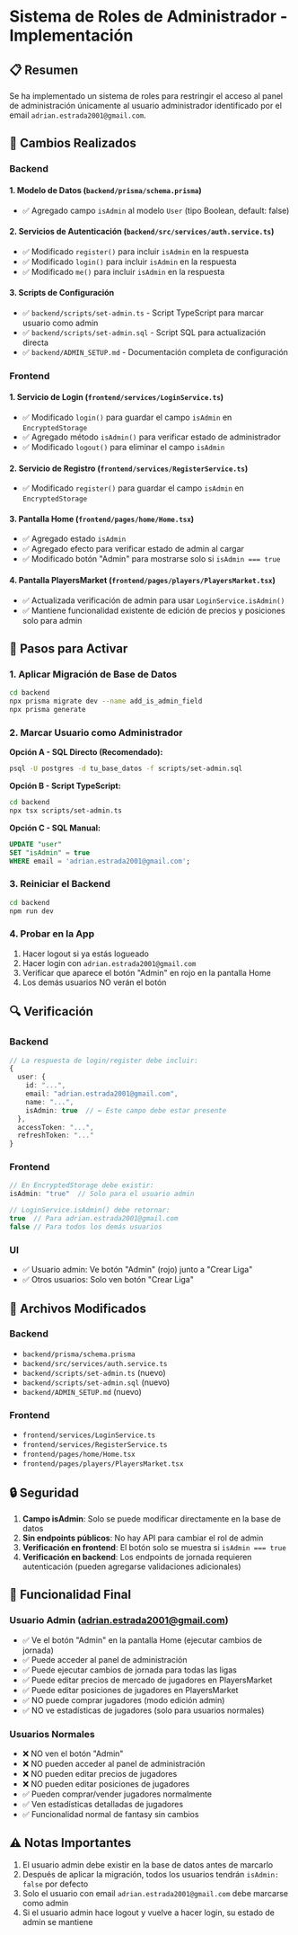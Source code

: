 # Sistema de Roles de Administrador - Implementación

## 📋 Resumen

Se ha implementado un sistema de roles para restringir el acceso al panel de administración únicamente al usuario administrador identificado por el email `adrian.estrada2001@gmail.com`.

## 🔄 Cambios Realizados

### Backend

#### 1. Modelo de Datos (`backend/prisma/schema.prisma`)
- ✅ Agregado campo `isAdmin` al modelo `User` (tipo Boolean, default: false)

#### 2. Servicios de Autenticación (`backend/src/services/auth.service.ts`)
- ✅ Modificado `register()` para incluir `isAdmin` en la respuesta
- ✅ Modificado `login()` para incluir `isAdmin` en la respuesta
- ✅ Modificado `me()` para incluir `isAdmin` en la respuesta

#### 3. Scripts de Configuración
- ✅ `backend/scripts/set-admin.ts` - Script TypeScript para marcar usuario como admin
- ✅ `backend/scripts/set-admin.sql` - Script SQL para actualización directa
- ✅ `backend/ADMIN_SETUP.md` - Documentación completa de configuración

### Frontend

#### 1. Servicio de Login (`frontend/services/LoginService.ts`)
- ✅ Modificado `login()` para guardar el campo `isAdmin` en `EncryptedStorage`
- ✅ Agregado método `isAdmin()` para verificar estado de administrador
- ✅ Modificado `logout()` para eliminar el campo `isAdmin`

#### 2. Servicio de Registro (`frontend/services/RegisterService.ts`)
- ✅ Modificado `register()` para guardar el campo `isAdmin` en `EncryptedStorage`

#### 3. Pantalla Home (`frontend/pages/home/Home.tsx`)
- ✅ Agregado estado `isAdmin` 
- ✅ Agregado efecto para verificar estado de admin al cargar
- ✅ Modificado botón "Admin" para mostrarse solo si `isAdmin === true`

#### 4. Pantalla PlayersMarket (`frontend/pages/players/PlayersMarket.tsx`)
- ✅ Actualizada verificación de admin para usar `LoginService.isAdmin()`
- ✅ Mantiene funcionalidad existente de edición de precios y posiciones solo para admin

## 🚀 Pasos para Activar

### 1. Aplicar Migración de Base de Datos

```bash
cd backend
npx prisma migrate dev --name add_is_admin_field
npx prisma generate
```

### 2. Marcar Usuario como Administrador

**Opción A - SQL Directo (Recomendado):**
```bash
psql -U postgres -d tu_base_datos -f scripts/set-admin.sql
```

**Opción B - Script TypeScript:**
```bash
cd backend
npx tsx scripts/set-admin.ts
```

**Opción C - SQL Manual:**
```sql
UPDATE "user"
SET "isAdmin" = true
WHERE email = 'adrian.estrada2001@gmail.com';
```

### 3. Reiniciar el Backend

```bash
cd backend
npm run dev
```

### 4. Probar en la App

1. Hacer logout si ya estás logueado
2. Hacer login con `adrian.estrada2001@gmail.com`
3. Verificar que aparece el botón "Admin" en rojo en la pantalla Home
4. Los demás usuarios NO verán el botón

## 🔍 Verificación

### Backend
```typescript
// La respuesta de login/register debe incluir:
{
  user: {
    id: "...",
    email: "adrian.estrada2001@gmail.com",
    name: "...",
    isAdmin: true  // ← Este campo debe estar presente
  },
  accessToken: "...",
  refreshToken: "..."
}
```

### Frontend
```typescript
// En EncryptedStorage debe existir:
isAdmin: "true"  // Solo para el usuario admin

// LoginService.isAdmin() debe retornar:
true  // Para adrian.estrada2001@gmail.com
false // Para todos los demás usuarios
```

### UI
- ✅ Usuario admin: Ve botón "Admin" (rojo) junto a "Crear Liga"
- ✅ Otros usuarios: Solo ven botón "Crear Liga"

## 📁 Archivos Modificados

### Backend
- `backend/prisma/schema.prisma`
- `backend/src/services/auth.service.ts`
- `backend/scripts/set-admin.ts` (nuevo)
- `backend/scripts/set-admin.sql` (nuevo)
- `backend/ADMIN_SETUP.md` (nuevo)

### Frontend
- `frontend/services/LoginService.ts`
- `frontend/services/RegisterService.ts`
- `frontend/pages/home/Home.tsx`
- `frontend/pages/players/PlayersMarket.tsx`

## 🔒 Seguridad

1. **Campo isAdmin**: Solo se puede modificar directamente en la base de datos
2. **Sin endpoints públicos**: No hay API para cambiar el rol de admin
3. **Verificación en frontend**: El botón solo se muestra si `isAdmin === true`
4. **Verificación en backend**: Los endpoints de jornada requieren autenticación (pueden agregarse validaciones adicionales)

## 🎯 Funcionalidad Final

### Usuario Admin (adrian.estrada2001@gmail.com)
- ✅ Ve el botón "Admin" en la pantalla Home (ejecutar cambios de jornada)
- ✅ Puede acceder al panel de administración
- ✅ Puede ejecutar cambios de jornada para todas las ligas
- ✅ Puede editar precios de mercado de jugadores en PlayersMarket
- ✅ Puede editar posiciones de jugadores en PlayersMarket
- ✅ NO puede comprar jugadores (modo edición admin)
- ✅ NO ve estadísticas de jugadores (solo para usuarios normales)

### Usuarios Normales
- ❌ NO ven el botón "Admin"
- ❌ NO pueden acceder al panel de administración
- ❌ NO pueden editar precios de jugadores
- ❌ NO pueden editar posiciones de jugadores
- ✅ Pueden comprar/vender jugadores normalmente
- ✅ Ven estadísticas detalladas de jugadores
- ✅ Funcionalidad normal de fantasy sin cambios

## ⚠️ Notas Importantes

1. El usuario admin debe existir en la base de datos antes de marcarlo
2. Después de aplicar la migración, todos los usuarios tendrán `isAdmin: false` por defecto
3. Solo el usuario con email `adrian.estrada2001@gmail.com` debe marcarse como admin
4. Si el usuario admin hace logout y vuelve a hacer login, su estado de admin se mantiene
